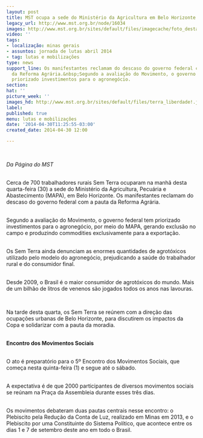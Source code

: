 ```yaml
---
layout: post
title: MST ocupa a sede do Ministério da Agricultura em Belo Horizonte
legacy_url: http://www.mst.org.br/node/16034
images: http://www.mst.org.br/sites/default/files/imagecache/foto_destaque/terra_liberdade!.jpg
video: ''
tags:
- localização: minas gerais
- assuntos: jornada de lutas abril 2014
- tag: lutas e mobilizações
type: news
support_line: Os manifestantes reclamam do descaso do governo federal com a pauta
  da Reforma Agrária.&nbsp;Segundo a avaliação do Movimento, o governo federal tem
  priorizado investimentos para o agronegócio.
section: 
hat: ''
picture_week: ''
images_hd: http://www.mst.org.br/sites/default/files/terra_liberdade!.jpg
label: 
published: true
menu: lutas e mobilizações
date: '2014-04-30T11:25:55-03:00'
created_date: 2014-04-30 12:00

---
```

<p>&nbsp;</p><p><em>Da Página do MST<br><br type="_moz"></em></p><p>Cerca de 700 trabalhadores rurais Sem Terra ocuparam na manhã desta quarta-feira (30) a sede do Ministério da Agricultura, Pecuária e Abastecimento (MAPA), em Belo Horizonte. Os manifestantes reclamam do descaso do governo federal com a pauta da Reforma Agrária.&nbsp;</p><p><br>Segundo a avaliação do Movimento, o governo federal tem priorizado investimentos para o agronegócio, por meio do MAPA, gerando exclusão no campo e produzindo commodities exclusivamente para a exportação.&nbsp;</p><p><br>Os Sem Terra ainda denunciam as enormes quantidades de agrotóxicos utilizado pelo modelo do agronegócio, prejudicando a saúde do trabalhador rural e do consumidor final.<br>&nbsp;</p><p>Desde 2009, o Brasil é o maior consumidor de agrotóxicos do mundo. Mais de um bilhão de litros de venenos são jogados todos os anos nas lavouras.</p><div>&nbsp;</div><p>Na tarde desta quarta, os Sem Terra se reúnem com a direção das ocupações urbanas de Belo Horizonte, para discutirem os impactos da Copa e solidarizar com a pauta da moradia.</p><p><br><strong>Encontro dos Movimentos Sociais</strong></p><p><br>O ato é preparatório para o 5º Encontro dos Movimentos Sociais, que começa nesta quinta-feira (1) e segue até o sábado.&nbsp;</p><p><br>A expectativa é de que 2000 participantes de diversos movimentos sociais se reúnam na Praça da Assembleia durante esses três dias.&nbsp;</p><p><br>Os movimentos debateram duas pautas centrais nesse encontro: o Plebiscito pela Redução da Conta de Luz, realizado em Minas em 2013, e o Plebiscito por uma Constituinte do Sistema Político, que acontece entre os dias 1 e 7 de setembro deste ano em todo o Brasil.</p><p>&nbsp;</p><p>&nbsp;</p>
